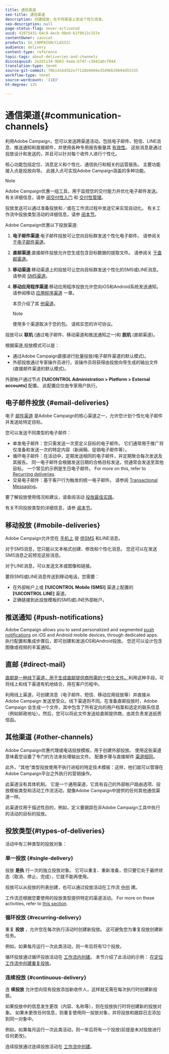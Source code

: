 ```yaml
---
title: 通信渠道
seo-title: 通信渠道
description: 创建投放，在不同渠道上发送个性化信息。
seo-description: null
page-status-flag: never-activated
uuid: 42975431-64c9-4ecb-98ed-b1f9b13c157e
contentOwner: sauviat
products: SG_CAMPAIGN/CLASSIC
audience: delivery
content-type: reference
topic-tags: about-deliveries-and-channels
discoiquuid: 2e2d1134-9b83-4ada-b74f-c3842a0cf044
translation-type: tm+mt
source-git-commit: 70b143445b2e77128b9404e35d96b39694d55335
workflow-type: tm+mt
source-wordcount: '1183'
ht-degree: 12%

---
```



# 通信渠道{#communication-channels}

利用Adobe Campaign，您可以发送跨渠道活动，包括电子邮件、短信、LINE消息、推送通知和直接邮件，并使用各种专用报告衡量其 [有效性](../../reporting/using/delivery-reports.md)。 这些消息是通过投放设计和发送的，并且可以针对每个收件人进行个性化。

核心功能包括定位、消息定义和个性化、通信执行和相关的运营报告。 主要功能接入点是投放向导。 此接入点可实现Adobe Campaign涵盖的多种功能。

>[!NOTE]
>
>Adobe Campaign优惠一组工具，用于监控您的交付能力并优化电子邮件发送。 有关详细信息，请参 [阅交付性入门](../../delivery/using/deliverability-key-points.md) 和 [交付性管理](../../delivery/using/about-deliverability.md)。

投放发送可以通过准备投放和／或在工作流过程中发送它来实现自动化。 有关工作流中投放类型活动的详细信息，请参 [阅本节](../../workflow/using/about-action-activities.md)。

Adobe Campaign优惠以下投放渠道:

1. **电子邮件渠道**:电子邮件投放可让您向目标群发送个性化电子邮件。 请参阅关 [于电子邮件渠道](../../delivery/using/about-email-channel.md)。
1. **直邮渠道**:直接邮件投放允许您生成包含目标数据的提取文件。 请参阅关 [于直邮渠道](../../delivery/using/about-direct-mail-channel.md)。
1. **移动渠道**:移动渠道上的投放可让您向目标群发送个性化的SMS或LINE消息。 请参阅 [SMS渠道](../../delivery/using/sms-channel.md)。
1. **移动应用程序渠道**:移动应用程序投放允许您向iOS和Android系统发送通知。 请参阅移动 [应用程序渠道](../../delivery/using/about-mobile-app-channel.md) 一章。

   本页介绍了其 [他渠道](../../delivery/using/steps-about-delivery-creation-steps.md#other-channels)。

   >[!NOTE]
   >
   >使用多个渠道取决于您的包。 请核实您的许可协议。

投放可以 **联机** (通过电子邮件、移动渠道和推送通知之一)和 **脱机** (直邮渠道)。

根据渠道,投放模式可以是：

* 通过Adobe Campaign直接进行批量投放(电子邮件渠道的默认模式)。
* 外部投放通过专家操作员进行，该操作员将获得由投放向导生成的输出文件(直接邮件渠道的默认模式)。

外部帐户通过节点 **[!UICONTROL Administration > Platform > External accounts]** 配置。 此配置应仅由专家用户执行。

## 电子邮件投放 {#email-deliveries}

电子 [邮件渠道](../../delivery/using/about-email-channel.md) 是Adobe Campaign的核心渠道之一，允许您计划个性化电子邮件并发送给特定目标。

您可以发送不同类型的电子邮件：

* 单发电子邮件：您只需发送一次至定义目标的电子邮件。 它们通常用于推广将仅准备和发送一次的特定内容（新闻稿、促销电子邮件等）。
* 循环电子邮件：在活动中，定期发送相同的电子邮件，并定期聚合每次发送及其报告。 同一电子邮件会根据发送日期的合格目标发送，但通常会发送至其他目标。 一个常见的示例是生日电子邮件。 For more on this, refer to [Recurring deliveries](../../workflow/using/recurring-delivery.md).
* 交易电子邮件：基于客户行为触发的统一电子邮件。 请参阅 [Transactional Messaging](../../message-center/using/about-transactional-messaging.md)。

要了解投放使用情况和建议，请查阅活动 [投放最佳实践](../../delivery/using/delivery-best-practices.md)。

有关不同投放类型的详细信息，请参 [阅本节](#types-of-deliveries)。

## 移动投放 {#mobile-deliveries}

Adobe Campaign允许您在 [手机上](../../delivery/using/sms-channel.md) 提 [供SMS](../../delivery/using/line-channel.md) 和LINE消息。

对于SMS消息，您只能以文本格式创建、修改和个性化消息。 您还可以在发送SMS消息之前预览这些消息。

对于LINE消息，可以发送文本或图像和链接。

要将SMS或LINE消息传送到移动电话，您需要：

* 在外部帐户上或 **[!UICONTROL Mobile (SMS)]** 渠道上配置的 **[!UICONTROL LINE]** 渠道。
* 正确链接到此投放模板的SMS或LINE外部帐户。

## 推送通知 {#push-notifications}

Adobe Campaign allows you to send personalized and segmented [push notifications](../../delivery/using/about-mobile-app-channel.md) on iOS and Android mobile devices, through dedicated apps. 执行配置和集成步骤后，即可创建和发送iOS和Android投放。 您还可以设计包含图像或视频的丰富通知。

## 直邮 {#direct-mail}

[直邮是一种线下渠道，用于生成直邮提供商所需的个性化文件。](../../delivery/using/about-direct-mail-channel.md)利用这种手段，可将线上和线下渠道有机地结合，用在客户历程中。

利用线上渠道，可创建消息（电子邮件、短信、移动应用投放等）并直接从 Adobe Campaign 发送至受众。线下渠道则不同。在准备直邮投放时，Adobe Campaign 会生成一个文件，其中包含了所有定向的用户档案和选定的联系信息（例如邮政地址）。然后，您可以将此文件发送给直邮提供商，由其负责发送纸质信函。

## 其他渠道 {#other-channels}

Adobe Campaign优惠代理或电话投放模板，用于创建外部投放。 使用这些渠道意味着您设置了专门的方法来处理输出文件。 配置步骤与直接邮件 [渠道相同](../../delivery/using/about-direct-mail-channel.md)。

此外，“其他”类型投放使用不执行进程的特定技术模板：这样，他们就可以管理在Adobe Campaign平台之外执行的营销操作。

此渠道没有具体机制。 它是一个通用渠道，它具有自己的外部帐户路由选项、投放模板类型和活动工作流活动，就像Adobe Campaign中提供的任何其他通信渠道一样。

此渠道仅用于描述性目的，例如，定义要跟踪在非Adobe Campaign工具中执行的活动的目标的投放。

## 投放类型{#types-of-deliveries}

活动中有三种类型的投放对象：

### 单一投放 {#single-delivery}

投放 **是执** 行一次的独立投放对象。 它可以重复、重新准备，但只要它处于最终状态（取消、停止、完成），它就不能再使用。

投放可以从投放的列表创建，也可以通过投放活动在工作流 [中创](../../workflow/using/delivery.md) 建。

工作流还根据您要使用的投放类型提供特定的渠道活动。 For more on these activities, refer to [this section](../../workflow/using/cross-channel-deliveries.md).

### 循环投放 {#recurring-delivery}

重复 **投放** ，允许您在每次执行活动时创建新投放。 这可避免您为重复投放创建新任务。

例如，如果每月运行一次此类活动，则一年后将有12个投放。

循环投放通过循环投放活动在 [工作流内创建](../../workflow/using/recurring-delivery.md)。 本节介绍了此活动的示例： [在定位工作流中创建重复投放](../../workflow/using/sending-a-birthday-email.md#creating-a-recurring-delivery-in-a-targeting-workflow)。

### 连续投放 {#continuous-delivery}

连 **续投放** 允许您向现有投放添加新收件人，这样就无需在每次执行时创建新投放。

如果投放中的信息发生更改（内容、名称等），则在投放执行时将创建新的投放对象。 如果未更改任何信息，则重复使用同一投放对象，并将投放和跟踪日志添加到同一对象中。

例如，如果每月运行一次此类活动，则一年后将有一个投放(前提是未对投放进行任何更改)。

连续投放通过连续投放活动在 [工作流中创建](../../workflow/using/continuous-delivery.md)。
